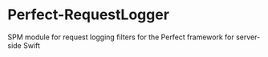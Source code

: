 # Perfect-RequestLogger
SPM module for request logging filters for the Perfect framework for server-side Swift
